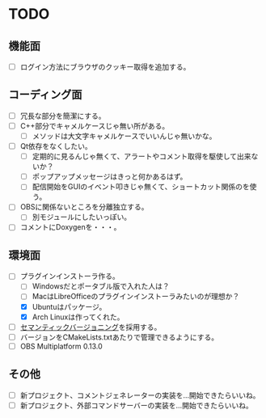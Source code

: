 # TODO

## 機能面

* [ ] ログイン方法にブラウザのクッキー取得を追加する。

## コーディング面

* [ ] 冗長な部分を簡潔にする。
* [ ] C++部分でキャメルケースじゃ無い所がある。
    * [ ] メソッドは大文字キャメルケースでいいんじゃ無いかな。
* [ ] Qt依存をなくしたい。
    * [ ] 定期的に見るんじゃ無くて、アラートやコメント取得を駆使して出来ないか？
    * [ ] ポップアップメッセージはきっと何かあるはず。
    * [ ] 配信開始をGUIのイベント叩きじゃ無くて、ショートカット関係のを使う。
* [ ] OBSに関係ないところを分離独立する。
    * [ ] 別モジュールにしたいっぽい。
* [ ] コメントにDoxygenを・・・。

## 環境面

* [ ] プラグインインストーラ作る。
    * [ ] Windowsだとポータブル版で入れた人は？
    * [ ] MacはLibreOfficeのプラグインインストーラみたいのが理想か？
    * [x] Ubuntuはパッケージ。
    * [x] Arch Linuxは作ってくれた。
* [ ] [セマンティックバージョニング](http://semver.org/)を採用する。
* [ ] バージョンをCMakeLists.txtあたりで管理できるようにする。
* [ ] OBS Multiplatform 0.13.0

## その他

* [ ] 新プロジェクト、コメントジェネレーターの実装を…開始できたらいいね。
* [ ] 新プロジェクト、外部コマンドサーバーの実装を…開始できたらいいね。
